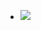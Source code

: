 - ![](https://firebasestorage.googleapis.com/v0/b/firescript-577a2.appspot.com/o/imgs%2Fapp%2Fxinyiheng%2FW0EchVtvn5.png?alt=media&token=ee5fd0c8-bcdb-4f27-8efe-ef00373334c6)
